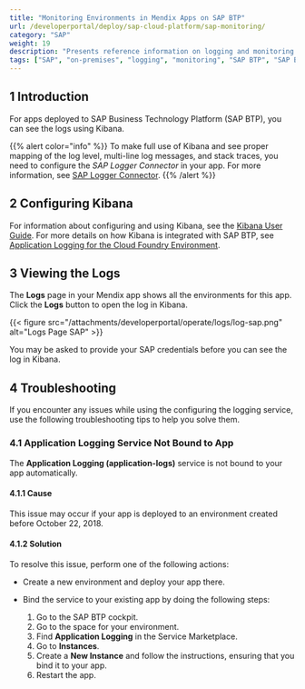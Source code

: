 ```yaml
---
title: "Monitoring Environments in Mendix Apps on SAP BTP"
url: /developerportal/deploy/sap-cloud-platform/sap-monitoring/
category: "SAP"
weight: 19
description: "Presents reference information on logging and monitoring for Mendix apps running on SAP BTO."
tags: ["SAP", "on-premises", "logging", "monitoring", "SAP BTP", "SAP Business Technology Platform"]
---
```


## 1 Introduction

For apps deployed to SAP Business Technology Platform (SAP BTP), you can see the logs using Kibana.

{{% alert color="info" %}}
To make full use of Kibana and see proper mapping of the log level, multi-line log messages, and stack traces, you need to configure the *SAP Logger Connector* in your app. For more information, see [SAP Logger Connector](/appstore/connectors/sap/sap-logger/).
{{% /alert %}}

## 2 Configuring Kibana

For information about configuring and using Kibana, see the [Kibana User Guide](https://www.elastic.co/guide/en/kibana/current/index.html). For more details on how Kibana is integrated with SAP BTP, see [Application Logging for the Cloud Foundry Environment](https://help.sap.com/viewer/ee8e8a203e024bbb8c8c2d03fce527dc/Cloud/en-US/68454d44ad41458788959485a24305e2.html).

## 3 Viewing the Logs

The **Logs** page in your Mendix app shows all the environments for this app. Click the **Logs** button to open the log in Kibana.

{{< figure src="/attachments/developerportal/operate/logs/log-sap.png" alt="Logs Page SAP" >}}

You may be asked to provide your SAP credentials before you can see the log in Kibana.

## 4 Troubleshooting

If you encounter any issues while using the configuring the logging service, use the following troubleshooting tips to help you solve them.

### 4.1 Application Logging Service Not Bound to App

The **Application Logging (application-logs)** service is not bound to your app automatically.

#### 4.1.1 Cause

This issue may occur if your app is deployed to an environment created before October 22, 2018.

#### 4.1.2 Solution

To resolve this issue, perform one of the following actions:

* Create a new environment and deploy your app there.
* Bind the service to your existing app by doing the following steps:

    1. Go to the SAP BTP cockpit.
    2. Go to the space for your environment.
    3. Find **Application Logging** in the Service Marketplace.
    4. Go to **Instances**.
    5. Create a **New Instance** and follow the instructions, ensuring that you bind it to your app.
    6. Restart the app.